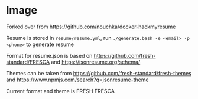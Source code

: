 # Image

Forked over from https://github.com/nouchka/docker-hackmyresume

Resume is stored in `resume/resume.yml`, run `./generate.bash -e <email> -p <phone>` to generate resume

Format for resume.json is based on https://github.com/fresh-standard/FRESCA and https://jsonresume.org/schema/

Themes can be taken from https://github.com/fresh-standard/fresh-themes and https://www.npmjs.com/search?q=jsonresume-theme

Current format and theme is FRESH FRESCA 
